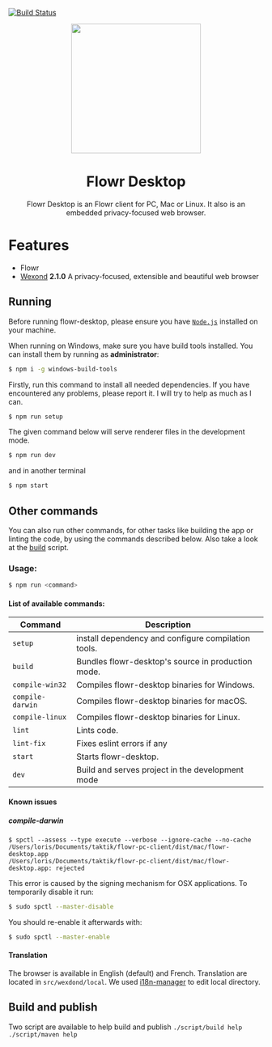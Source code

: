 [![Build Status](https://travis-ci.com/taktik/flowr-desktop.svg?branch=base)](https://travis-ci.com/taktik/flowr-desktop)
<p align="center">
  <img src="static/app-icons/icon.png" width="256">
</p>

<div align="center">
  <h1>Flowr Desktop</h1>

Flowr Desktop is an Flowr client for PC, Mac or Linux. It also is an embedded privacy-focused web browser.

</div>

# Features

- Flowr
- [Wexond](https://github.com/wexond/wexond)  **2.1.0** A privacy-focused, extensible and beautiful web browser

## Running

Before running flowr-desktop, please ensure you have [`Node.js`](https://nodejs.org/en/) installed on your machine.

When running on Windows, make sure you have build tools installed. You can install them by running as **administrator**:

```bash
$ npm i -g windows-build-tools
```

Firstly, run this command to install all needed dependencies. If you have encountered any problems, please report it. I will try to help as much as I can.

```bash
$ npm run setup
```

The given command below will serve renderer files in the development mode.

```bash
$ npm run dev
```
and in another terminal
```bash
$ npm start
```

## Other commands

You can also run other commands, for other tasks like building the app or linting the code, by using the commands described below.
Also take a look at the [build](#build) script.

### Usage:

```bash
$ npm run <command>
```

#### List of available commands:

| Command          | Description                                 |
| ---------------- | ------------------------------------------- |
| `setup`          | install dependency and configure compilation tools. |
| `build`          | Bundles flowr-desktop's source in production mode. |
| `compile-win32`  | Compiles flowr-desktop binaries for Windows.       |
| `compile-darwin` | Compiles flowr-desktop binaries for macOS.         |
| `compile-linux`  | Compiles flowr-desktop binaries for Linux.         |
| `lint`           | Lints code.                                          |
| `lint-fix`       | Fixes eslint errors if any                           |
| `start`          | Starts flowr-desktop.                              |
| `dev`            | Build and serves project in the development mode       |

#### Known issues

##### compile-darwin

```
$ spctl --assess --type execute --verbose --ignore-cache --no-cache /Users/loris/Documents/taktik/flowr-pc-client/dist/mac/flowr-desktop.app
/Users/loris/Documents/taktik/flowr-pc-client/dist/mac/flowr-desktop.app: rejected
```

This error is caused by the signing mechanism for OSX applications. To temporarily disable it run:

```bash
$ sudo spctl --master-disable
```

You should re-enable it afterwards with:

```bash
$ sudo spctl --master-enable
```

#### Translation

The browser is available in English (default) and French. 
Translation are located in `src/wexdond/local`.
We used [i18n-manager](https://github.com/gilmarsquinelato/i18n-manager) to edit local directory.


## <a id="build"></a> Build and publish

Two script are available to help build and publish
`./script/build help`
`./script/maven help`